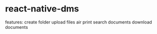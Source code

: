 # react-native-dms

features:
create folder
upload files
air print
search documents
download documents
